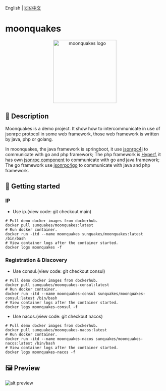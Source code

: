 English | [🇨🇳中文](README_ZH.md)
# moonquakes
<p align="center"><a href="https://moonquakes.io" target="_blank" rel="noopener noreferrer"><img width="200" src="https://www.moonquakes.io/images/logo.png" alt="moonquakes logo"></a></p>

## 🚀 Description
Moonquakes is a demo project. It show how to intercommunicate in use of jsonrpc protocol in some web framework, those web framework is written by java, php or golang.

In moonquakes, the java framework is springboot, it use [jsonrpc4j](https://github.com/sunquakes/jsonrpc4j) to communicate with go and php framework; The php framework is [Hyperf](https://github.com/hyperf/hyperf), it has own [jsonrpc component](https://www.hyperf.wiki/3.0/#/en/json-rpc) to communicate with go and java framework; The go framework use [jsonrpc4go](https://github.com/sunquakes/jsonrpc4go) to communicate with java and php framework.

## 📖 Getting started
### IP
- Use ip.(view code: git checkout main) 
```shell
# Pull demo docker images from dockerhub.
docker pull sunquakes/moonquakes:latest
# Run docker container.
docker run -itd --name moonquakes sunquakes/moonquakes:latest /bin/bash
# View container logs after the container started.
docker logs moonquakes -f
```
### Registration & Discovery
- Use consul.(view code: git checkout consul)
```shell
# Pull demo docker images from dockerhub.
docker pull sunquakes/moonquakes-consul:latest
# Run docker container.
docker run -itd --name moonquakes-consul sunquakes/moonquakes-consul:latest /bin/bash
# View container logs after the container started.
docker logs moonquakes-consul -f
```
- Use nacos.(view code: git checkout nacos)
```shell
# Pull demo docker images from dockerhub.
docker pull sunquakes/moonquakes-nacos:latest
# Run docker container.
docker run -itd --name moonquakes-nacos sunquakes/moonquakes-nacos:latest /bin/bash
# View container logs after the container started.
docker logs moonquakes-nacos -f
```

## 🖼️ Preview
![alt preview](preview.gif)